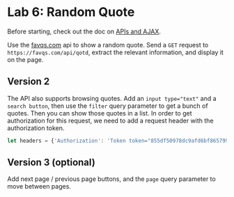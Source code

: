 
# Lab 6: Random Quote

Before starting, check out the doc on [APIs and AJAX](../docs/13%20-%20APIs%20and%20Ajax.md).

Use the [favqs.com](https://favqs.com/api/) api to show a random quote. Send a `GET` request to `https://favqs.com/api/qotd`, extract the relevant information, and display it on the page.

## Version 2

The API also supports browsing quotes. Add an `input type="text"` and a `search button`, then use the `filter` query parameter to get a bunch of quotes. Then you can show those quotes in a list. In order to get authorization for this request, we need to add a request header with the authorization token.

```javascript
let headers = {'Authorization': 'Token token="855df50978dc9afd6bf86579913c9f8b"'}
```

## Version 3 (optional)

Add next page / previous page buttons, and the `page` query parameter to move between pages.

